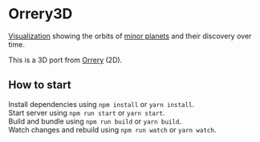 # Orrery3D

[Visualization](https://sn3p.github.io/Orrery3D) showing the orbits of [minor planets](https://en.wikipedia.org/wiki/Minor_planet) and their discovery over time.

This is a 3D port from [Orrery](https://sn3p.github.io/Orrery) (2D).

## How to start

Install dependencies using `npm install` or `yarn install`.  
Start server using `npm run start` or `yarn start`.  
Build and bundle using `npm run build` or `yarn build`.  
Watch changes and rebuild using `npm run watch` or `yarn watch`.
